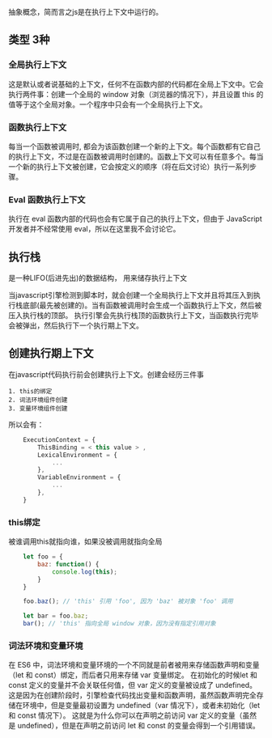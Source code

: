 抽象概念，简而言之js是在执行上下文中运行的。

## 类型 3种

### 全局执行上下文
这是默认或者说基础的上下文，任何不在函数内部的代码都在全局上下文中。它会执行两件事：创建一个全局的 window 对象（浏览器的情况下），并且设置 this 的值等于这个全局对象。一个程序中只会有一个全局执行上下文。

### 函数执行上下文

每当一个函数被调用时, 都会为该函数创建一个新的上下文。每个函数都有它自己的执行上下文，不过是在函数被调用时创建的。函数上下文可以有任意多个。每当一个新的执行上下文被创建，它会按定义的顺序（将在后文讨论）执行一系列步骤。

### Eval 函数执行上下文

执行在 eval 函数内部的代码也会有它属于自己的执行上下文，但由于 JavaScript 开发者并不经常使用 eval，所以在这里我不会讨论它。

## 执行栈

是一种LIFO(后进先出)的数据结构， 用来储存执行上下文

当javascript引擎检测到脚本时，就会创建一个全局执行上下文并且将其压入到执行栈底部(最先被创建的)。当有函数被调用时会生成一个函数执行上下文，然后被压入执行栈的顶部。
执行引擎会先执行栈顶的函数执行上下文，当函数执行完毕会被弹出，然后执行下一个执行期上下文。

## 创建执行期上下文

在javascript代码执行前会创建执行上下文。创建会经历三件事

    1. this的绑定
    2. 词法环境组件创建
    3. 变量环境组件创建

所以会有：

``` js
    ExecutionContext = {
        ThisBinding = < this value > ,
        LexicalEnvironment = {
            ...
        },
        VariableEnvironment = {
            ...
        },
    }
```

### this绑定

被谁调用this就指向谁，如果没被调用就指向全局

``` js
    let foo = {
        baz: function() {
            console.log(this);
        }
    }

    foo.baz(); // 'this' 引用 'foo', 因为 'baz' 被对象 'foo' 调用

    let bar = foo.baz;
    bar(); // 'this' 指向全局 window 对象，因为没有指定引用对象
```

### 词法环境和变量环境

在 ES6 中，词法环境和变量环境的一个不同就是前者被用来存储函数声明和变量（let 和 const）绑定，而后者只用来存储 var 变量绑定。
在初始化的时候let 和 const 定义的变量并不会关联任何值，但 var 定义的变量被设成了 undefined。
这是因为在创建阶段时，引擎检查代码找出变量和函数声明，虽然函数声明完全存储在环境中，但是变量最初设置为 undefined（var 情况下），或者未初始化（let 和 const 情况下）。
这就是为什么你可以在声明之前访问 var 定义的变量（虽然是 undefined），但是在声明之前访问 let 和 const 的变量会得到一个引用错误。

